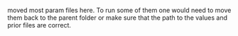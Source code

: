 moved most param files here. To run some of them one would need to move them back to the parent folder or make sure that the path to the values and prior files are correct.